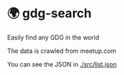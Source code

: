 # 🌍 gdg-search

Easily find any GDG in the world

The data is crawled from meetup.com

You can see the JSON in [./src/list.json](https://github.com/kevinsimper/gdg-search/blob/master/src/list.json)
